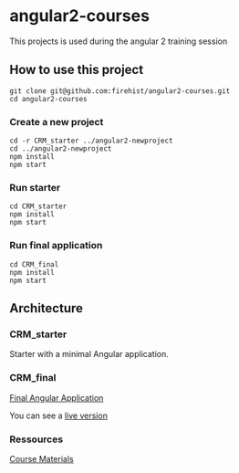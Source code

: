 # angular2-courses

This projects is used during the angular 2 training session

## How to use this project

```
git clone git@github.com:firehist/angular2-courses.git
cd angular2-courses
```

### Create a new project

```
cd -r CRM_starter ../angular2-newproject
cd ../angular2-newproject
npm install
npm start
```

### Run starter

```
cd CRM_starter
npm install
npm start
```

### Run final application

```
cd CRM_final
npm install
npm start
```


## Architecture

### CRM_starter

Starter with a minimal Angular application.

### CRM_final

[Final Angular Application](CRM_final/README.md)

You can see a [live version](https://goo.gl/MUXbSA)

### Ressources

[Course Materials](Ressources/README.md)

